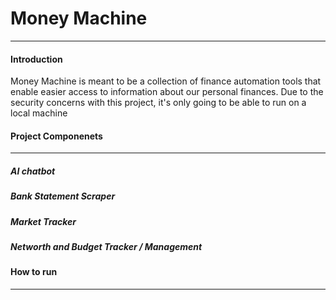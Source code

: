 # Money Machine
---
#### Introduction
Money Machine is meant to be a collection of finance automation tools that enable easier access to information about our personal finances. Due to the security concerns with this project, it's only going to be able to run on a local machine 


#### Project Componenets
---
##### AI chatbot


##### Bank Statement Scraper

##### Market Tracker

##### Networth and Budget Tracker / Management

#### How to run
---

